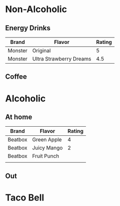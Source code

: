# Non-Alcoholic
## Energy Drinks
| **Brand** | **Flavor** | **Rating** |
| ---- | ---- | ---- |
| Monster | Original | 5 |
| Monster | Ultra Strawberry Dreams | 4.5 |
## Coffee
# Alcoholic
## At home
| Brand | **Flavor** | **Rating** |
| ---- | ---- | ---- |
| Beatbox | Green Apple | 4 |
| Beatbox | Juicy Mango | 2 |
| Beatbox | Fruit Punch |  |
|  |  |  |
## Out
# Taco Bell
